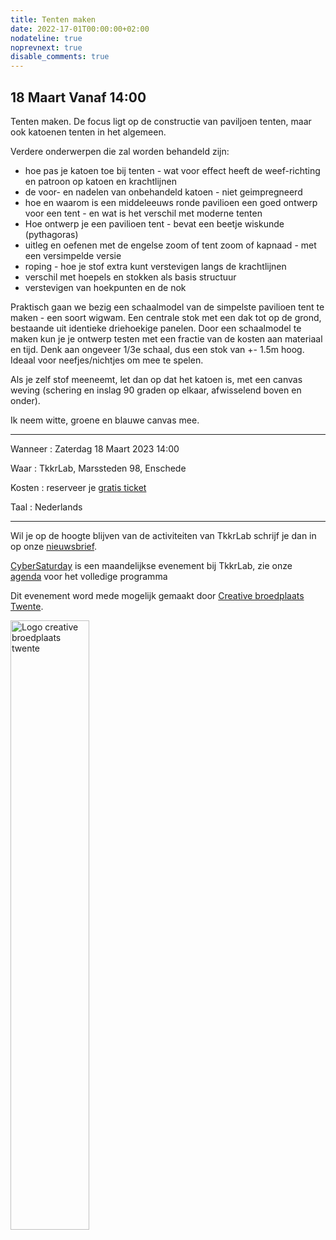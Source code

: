 ```yaml
---
title: Tenten maken
date: 2022-17-01T00:00:00+02:00
nodateline: true
noprevnext: true
disable_comments: true
---
```


## 18 Maart Vanaf 14:00 ##


<!-- <div style="margin: 0 15% 5%;">
<img src="/images/fabcreator_fabcore.png" width="450px"  alt="Fabcreator fabcore">
</div> -->

Tenten maken. De focus ligt op de constructie van paviljoen tenten, maar ook katoenen tenten in het algemeen.

Verdere onderwerpen die zal worden behandeld zijn:

 * hoe pas je katoen toe bij tenten - wat voor effect heeft de weef-richting en patroon op katoen en krachtlijnen
 * de voor- en nadelen van onbehandeld katoen - niet geimpregneerd
 * hoe en waarom is een middeleeuws ronde pavilioen een goed ontwerp voor een tent - en wat is het verschil met moderne tenten
 * Hoe ontwerp je een pavilioen tent - bevat een beetje wiskunde (pythagoras)
 * uitleg en oefenen met de engelse zoom of tent zoom of kapnaad - met een versimpelde versie
 * roping - hoe je stof extra kunt verstevigen langs de krachtlijnen
 * verschil met hoepels en stokken als basis structuur
 * verstevigen van hoekpunten en de nok
 
Praktisch gaan we bezig een schaalmodel van de simpelste pavilioen tent te maken - een soort wigwam. Een centrale stok met een dak tot op de grond, bestaande uit identieke driehoekige panelen. Door een schaalmodel te maken kun je je ontwerp testen met een fractie van de kosten aan materiaal en tijd. Denk aan ongeveer 1/3e schaal, dus een stok van +- 1.5m hoog. Ideaal voor neefjes/nichtjes om mee te spelen.

Als je zelf stof meeneemt, let dan op dat het katoen is, met een canvas weving (schering en inslag 90 graden op elkaar, afwisselend boven en onder).

Ik neem witte, groene en blauwe canvas mee.

<hr>

Wanneer : Zaterdag 18 Maart 2023 14:00

Waar : TkkrLab, Marssteden 98, Enschede

Kosten : reserveer je [gratis ticket](https://tickets.tkkrlab.space/TkkrLab/ycfkl/)

Taal : Nederlands

<hr>

Wil je op de hoogte blijven van de activiteiten van TkkrLab schrijf je dan in op onze [nieuwsbrief](http://eepurl.com/gLxrLD).


[CyberSaturday](/cybersaturdays/cybersaturday/) is een maandelijkse evenement bij TkkrLab, zie onze [agenda](/agenda/) voor het volledige programma

Dit evenement word mede mogelijk gemaakt door [Creative broedplaats Twente](http://www.creatievebroedplaatsentwente.nl/).

<img width=50% src="/images/Logo-Creatieve-Broedplaatsen-Twente.jpg"  alt="Logo creative broedplaats twente">


